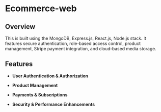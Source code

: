 # Ecommerce-web

## Overview
This is built using the MongoDB, Express.js, React.js, Node.js stack. It features secure authentication, role-based access control, product management, Stripe payment integration, and cloud-based media storage.

## Features
- **User Authentication & Authorization**

- **Product Management**

- **Payments & Subscriptions**

- **Security & Performance Enhancements**
